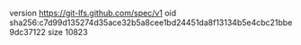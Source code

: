 version https://git-lfs.github.com/spec/v1
oid sha256:c7d99d135274d35ace32b5a8cee1bd24451da8f13134b5e4cbc21bbe9dc37122
size 10823
